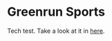# Greenrun Sports
Tech test. Take a look at it in [here](https://practical-curran-8e553a.netlify.app/ "here").
